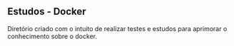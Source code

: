 ## Estudos - Docker

Diretório criado com o intuito de realizar testes e estudos para aprimorar o conhecimento sobre o docker.
